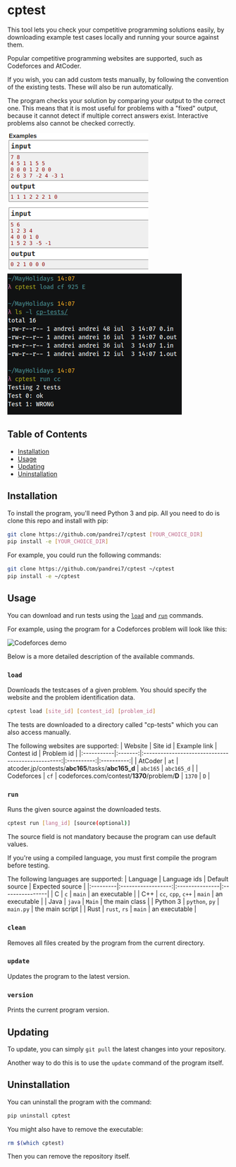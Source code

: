 # cptest

This tool lets you check your competitive programming solutions easily,
by downloading example test cases locally and running your source against them.

Popular competitive programming websites are supported, such as Codeforces
and AtCoder.

If you wish, you can add custom tests manually, by following the convention
of the existing tests. These will also be run automatically.

The program checks your solution by comparing your output to the correct one.
This means that it is most useful for problems with a "fixed" output, because
it cannot detect if multiple correct answers exist. Interactive problems also
cannot be checked correctly.

![Codeforces testcases](img/cf_tests.png "Codeforces testcases")
![Usage for the problem](img/cf_tested.png "Usage for the problem")

## Table of Contents
* [Installation](#installation)
* [Usage](#usage)
* [Updating](#updating)
* [Uninstallation](#uninstallation) 

## Installation
To install the program, you'll need Python 3 and pip.
All you need to do is clone this repo and install with pip:
```bash
git clone https://github.com/pandrei7/cptest [YOUR_CHOICE_DIR]
pip install -e [YOUR_CHOICE_DIR]
```

For example, you could run the following commands:
```bash
git clone https://github.com/pandrei7/cptest ~/cptest
pip install -e ~/cptest
```

## Usage
You can download and run tests using the [`load`](#load) and [`run`](#run)
commands.

For example, using the program for a Codeforces problem will look like this:

![Codeforces demo](img/cf_demo.gif "Demo run for a Codeforces problem")

Below is a more detailed description of the available commands.

### `load`
Downloads the testcases of a given problem.
You should specify the website and the problem identification data.

```bash
cptest load [site_id] [contest_id] [problem_id]
```

The tests are downloaded to a directory called "cp-tests" which you can
also access manually.

The following websites are supported:
| Website    | Site id | Example link                                      | Contest id | Problem id |
|:-----------|:-------:|:-------------------------------------------------:|:----------:|:----------:|
| AtCoder    | `at`    | atcoder.jp/contests/**abc165**/tasks/**abc165_d** | `abc165`   | `abc165_d` |
| Codeforces | `cf`    | codeforces.com/contest/**1370**/problem/**D**     | `1370`     | `D`        |

### `run`
Runs the given source against the downloaded tests.

```bash
cptest run [lang_id] [source(optional)]
```

The source field is not mandatory because the program can use default values.

If you're using a compiled language, you must first compile the program before
testing.

The following languages are supported:
| Language | Language ids       | Default source | Expected source |
|:---------|:------------------:|:---------------|:----------------|
| C        | `c`                | `main`         | an executable   |
| C++      | `cc`, `cpp`, `c++` | `main`         | an executable   |
| Java     | `java`             | `Main`         | the main class  |
| Python 3 | `python`, `py`     | `main.py`      | the main script |
| Rust     | `rust`, `rs`       | `main`         | an executable   |

### `clean`
Removes all files created by the program from the current directory.

### `update`
Updates the program to the latest version.

### `version`
Prints the current program version.

## Updating
To update, you can simply `git pull` the latest changes into your repository.

Another way to do this is to use the `update` command of the program itself.

## Uninstallation
You can uninstall the program with the command:
```bash
pip uninstall cptest
```

You might also have to remove the executable:
```bash
rm $(which cptest)
```

Then you can remove the repository itself.
